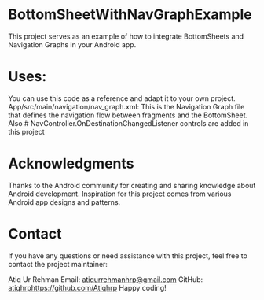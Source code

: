 # BottomSheetWithNavGraphExample
This project serves as an example of how to integrate BottomSheets and Navigation Graphs in your Android app.
# Uses:
You can use this code as a reference and adapt it to your own project.
App/src/main/navigation/nav_graph.xml: This is the Navigation Graph file that defines the navigation flow between fragments and the BottomSheet.
Also # NavController.OnDestinationChangedListener controls are added in this project
# Acknowledgments
Thanks to the Android community for creating and sharing knowledge about Android development.
Inspiration for this project comes from various Android app designs and patterns.
# Contact
If you have any questions or need assistance with this project, feel free to contact the project maintainer:

Atiq Ur Rehman
Email: atiqurrehmanhrp@gmail.com
GitHub: [atiqhrp](https://github.com/Atiqhrp)https://github.com/Atiqhrp
Happy coding!
